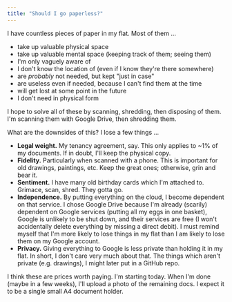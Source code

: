 ```yaml
---
title: "Should I go paperless?"
---
```


I have countless pieces of paper in my flat. Most of them ...

* take up valuable physical space
* take up valuable mental space (keeping track of them; seeing them)
* I'm only vaguely aware of
* I don't know the location of (even if I know they're there somewhere)
* are _probably_ not needed, but kept "just in case"
* are useless even if needed, because I can't find them at the time
* will get lost at some point in the future
* I don't need in physical form

I hope to solve all of these by scanning, shredding, then disposing of them. I'm scanning them with Google Drive, then shredding them.

What are the downsides of this? I lose a few things ...

* **Legal weight.** My tenancy agreement, say. This only applies to ~1% of my documents. If in doubt, I'll keep the physical copy.
* **Fidelity.** Particularly when scanned with a phone. This is important for old drawings, paintings, etc. Keep the great ones; otherwise, grin and bear it.
* **Sentiment.** I have many old birthday cards which I'm attached to. Grimace, scan, shred. They gotta go.
* **Independence.** By putting everything on the cloud, I become dependent on that service. I chose Google Drive because I'm already (scarily) dependent on Google services (putting all my eggs in one basket), Google is unlikely to be shut down, and their services are free (I won't accidentally delete everything by missing a direct debit). I must remind myself that I'm more likely to lose things in my flat than I am likely to lose them on my Google account.
* **Privacy.** Giving everything to Google is less private than holding it in my flat. In short, I don't care very much about that. The things which aren't private (e.g. drawings), I might later put in a GitHub repo.

I think these are prices worth paying. I'm starting today. When I'm done (maybe in a few weeks), I'll upload a photo of the remaining docs. I expect it to be a single small A4 document holder.
